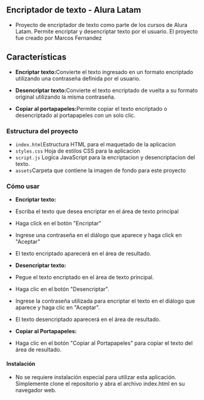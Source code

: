 ## Encriptador de texto - Alura Latam

- Proyecto de encriptador de texto como parte de los cursos de Alura Latam. Permite encriptar y desencriptar texto por el usuario. El proyecto fue creado por Marcos Fernandez

## Características

- <b>Encriptar texto:</b>Convierte el texto ingresado en un formato encriptado utilizando una contraseña definida por el usuario.

- <b>Desencriptar texto:</b>Convierte el texto encriptado de vuelta a su formato original utilizando la misma contraseña.

- <b>Copiar al portapapeles:</b>Permite copiar el texto encriptado o desencriptado al portapapeles con un solo clic.

### Estructura del proyecto

- <code>index.html</code>Estructura HTML para el maquetado de la aplicacion
- <code>styles.css</code> Hoja de estilos CSS para la aplicacion
- <code>script.js</code> Logíca JavaScript para la encriptacion y desencriptacion del texto.
- <code>assets</code>Carpeta que contiene la imagen de fondo para este proyecto

### Cómo usar

- <b>Encriptar texto:</b>
- Escriba el texto que desea encriptar en el área de texto principal
- Haga click en el botón "Encriptar"
- Ingrese una contraseña en el diálogo que aparece y haga click en "Aceptar"
- El texto encriptado aparecerá en el área de resultado.

- <b>Desencriptar texto:</b>
- Pegue el texto encriptado en el área de texto principal.
- Haga clic en el botón "Desencriptar".
- Ingrese la contraseña utilizada para encriptar el texto en el diálogo que aparece y haga clic en "Aceptar".
- El texto desencriptado aparecerá en el área de resultado.

- <b>Copiar al Portapapeles:</b>
- Haga clic en el botón "Copiar al Portapapeles" para copiar el texto del área de resultado.

#### Instalación

- No se requiere instalación especial para utilizar esta aplicación. Simplemente clone el repositorio y abra el archivo index.html en su navegador web.
